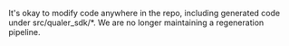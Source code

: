 It's okay to modify code anywhere in the repo, including generated code under src/qualer_sdk/*. We are no longer maintaining a regeneration pipeline.
